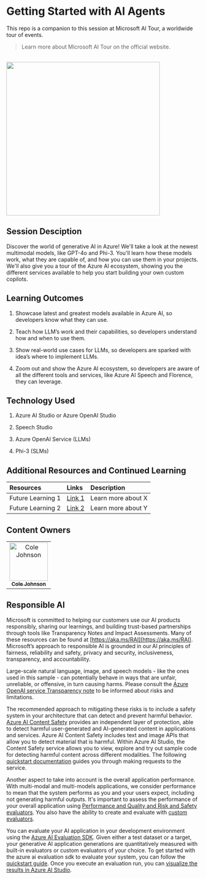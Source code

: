 # Getting Started with AI Agents

This repo is a companion to this session at Microsoft AI Tour, a worldwide tour of events.

> Learn more about Microsoft AI Tour on the official website.

<br />
<img src="https://github.com/cole-g-johnson/Interacting-With-LLMs/blob/main/LAB/assets/stack.png" width="400" />
<br />

## Session Desciption

Discover the world of generative AI in Azure! We'll take a look at the newest multimodal models, like GPT-4o and Phi-3. You'll learn how these models work, what they are capable of, and how you can use them in your projects. We'll also give you a tour of the Azure AI ecosystem, showing you the different services available to help you start building your own custom copilots.​

## Learning Outcomes
1. Showcase latest and greatest models available in Azure AI, so developers know what they can use.​

2. Teach how LLM’s work and their capabilities, so developers understand how and when to use them.​

3. Show real-world use cases for LLMs, so developers are sparked with idea’s where to implement LLMs.​

4. Zoom out and show the Azure AI ecosystem, so developers are aware of all the different tools and services, like Azure AI Speech and Florence, they can leverage.​

## Technology Used
1. Azure AI Studio or Azure OpenAI Studio​

2. Speech Studio​

3. Azure OpenAI Service (LLMs)​

4. Phi-3 (SLMs)​

## Additional Resources and Continued Learning

| Resources          | Links                             | Description        |
|:-------------------|:----------------------------------|:-------------------|
| Future Learning 1  | [Link 1](https://www.google.com/) | Learn more about X |
| Future Learning 2  | [Link 2](https://www.google.com/) | Learn more about Y |

## Content Owners

<!-- ALL-CONTRIBUTORS-LIST:START - Do not remove or modify this section -->

<table>
<tr>
    <td align="center"><a href="https://github.com/cole-g-johnson">
        <img src="https://github.com/cole-g-johnson.png" width="100px;" alt="Cole Johnson"/><br />
        <sub><b>Cole Johnson</b></sub>
    </a><br />
    </td>
</tr></table>

<!-- ALL-CONTRIBUTORS-LIST:END -->

## Responsible AI
Microsoft is committed to helping our customers use our AI products responsibly, sharing our learnings, and building trust-based partnerships through tools like Transparency Notes and Impact Assessments. Many of these resources can be found at [https://aka.ms/RAI](https://aka.ms/RAI). Microsoft’s approach to responsible AI is grounded in our AI principles of fairness, reliability and safety, privacy and security, inclusiveness, transparency, and accountability.

Large-scale natural language, image, and speech models - like the ones used in this sample - can potentially behave in ways that are unfair, unreliable, or offensive, in turn causing harms. Please consult the [Azure OpenAI service Transparency note](https://learn.microsoft.com/legal/cognitive-services/openai/transparency-note?tabs=text) to be informed about risks and limitations.

The recommended approach to mitigating these risks is to include a safety system in your architecture that can detect and prevent harmful behavior. [Azure AI Content Safety](https://learn.microsoft.com/azure/ai-services/content-safety/overview) provides an independent layer of protection, able to detect harmful user-generated and AI-generated content in applications and services. Azure AI Content Safety includes text and image APIs that allow you to detect material that is harmful. Within Azure AI Studio, the Content Safety service allows you to view, explore and try out sample code for detecting harmful content across different modalities. The following [quickstart documentation](https://learn.microsoft.com/azure/ai-services/content-safety/quickstart-text?tabs=visual-studio%2Clinux&pivots=programming-language-rest) guides you through making requests to the service.

Another aspect to take into account is the overall application performance. With multi-modal and multi-models applications, we consider performance to mean that the system performs as you and your users expect, including not generating harmful outputs. It's important to assess the performance of your overall application using [Performance and Quality and Risk and Safety evaluators](https://learn.microsoft.com/azure/ai-studio/concepts/evaluation-metrics-built-in). You also have the ability to create and evaluate with [custom evaluators](https://learn.microsoft.com/azure/ai-studio/how-to/develop/evaluate-sdk#custom-evaluators).

You can evaluate your AI application in your development environment using the [Azure AI Evaluation SDK](https://microsoft.github.io/promptflow/index.html). Given either a test dataset or a target, your generative AI application generations are quantitatively measured with built-in evaluators or custom evaluators of your choice. To get started with the azure ai evaluation sdk to evaluate your system, you can follow the [quickstart guide](https://learn.microsoft.com/azure/ai-studio/how-to/develop/flow-evaluate-sdk). Once you execute an evaluation run, you can [visualize the results in Azure AI Studio](https://learn.microsoft.com/azure/ai-studio/how-to/evaluate-flow-results).


